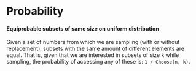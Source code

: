 # Probability

#### Equiprobable subsets of same size on uniform distribution
Given a set of numbers from which we are sampling (with or without replacement), subsets with the same amount of different elements are equal.
That is, given that we are interested in subsets of size `k` while sampling, the probability of accessing any of these is: `1 / Choose(n, k)`.
